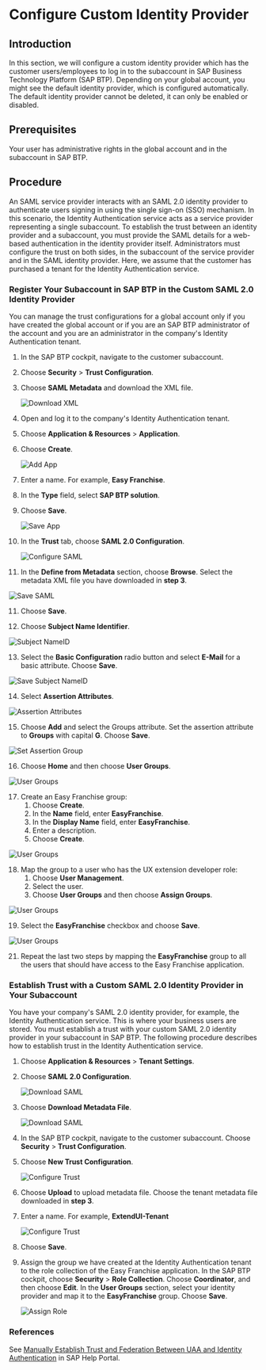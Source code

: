 
# Configure Custom Identity Provider

## Introduction

In this section, we will configure a custom identity provider which has the customer users/employees to log in to the subaccount in SAP Business Technology Platform (SAP BTP).
Depending on your global account, you might see the default identity provider, which is configured automatically. The default identity provider cannot be deleted, it can only be enabled or disabled. 

## Prerequisites

Your user has administrative rights in the global account and in the subaccount in SAP BTP.

## Procedure

An SAML service provider interacts with an SAML 2.0 identity provider to authenticate users signing in using the single sign-on (SSO) mechanism. In this scenario, the Identity Authentication service acts as a service provider representing a single subaccount. To establish the trust between an identity provider and a subaccount, you must provide the SAML details for a web-based authentication in the identity provider itself. Administrators must configure the trust on both sides, in the subaccount of the service provider and in the SAML identity provider. Here, we assume that the customer has purchased a tenant for the Identity Authentication service.

### Register Your Subaccount in SAP BTP in the Custom SAML 2.0 Identity Provider

You can manage the trust configurations for a global account only if you have created the global account or if you are an SAP BTP administrator of the account and you are an administrator in the company's Identity Authentication tenant.

1. In the SAP BTP cockpit, navigate to the customer subaccount.
2. Choose **Security** > **Trust Configuration**. 
3. Choose **SAML Metadata** and download the XML file.
   
   ![Download XML](./images/CustIDP-SAML.png)
   
4. Open and log it to the company's Identity Authentication tenant.
5. Choose **Application & Resources** > **Application**.
6. Choose **Create**.
   
   ![Add App](./images/CustIDP-addApp.png)
   
7. Enter a name. For example, **Easy Franchise**. 
8. In the **Type** field, select **SAP BTP solution**.
9. Choose **Save**.

   ![Save App](./images/CustIDP-saveApp.png)
   
9. In the **Trust** tab, choose **SAML 2.0 Configuration**.
   
   ![Configure SAML](./images/CustIDP-configureSAML.png)
   
10. In the **Define from Metadata** section, choose **Browse**. Select the metadata XML file you have downloaded in **step 3**.

   ![Save SAML](./images/CustIDP-saveSAML.png)   

11. Choose **Save**.

12. Choose **Subject Name Identifier**.
    
   ![Subject NameID](./images/CustIDP-subjectNameID.png) 
   
13. Select the **Basic Configuration** radio button and select **E-Mail** for a basic attribute. Choose **Save**.
   
   ![Save Subject NameID](./images/CustIDP-subjectNameIDSave.png) 

14. Select **Assertion Attributes**.
    
   ![Assertion Attributes](./images/CustIDP-addAssertion.png) 

15. Choose **Add** and select the Groups attribute. Set the assertion attribute to **Groups** with capital **G**. Choose **Save**.
 
   ![Set Assertion Group](./images/CustIDP-addGroupAssertion.png)  

16. Choose **Home** and then choose **User Groups**.

   ![User Groups](./images/CustIDP-addGroups.png)

17. Create an Easy Franchise group:
    1. Choose **Create**.
    2. In the **Name** field, enter **EasyFranchise**.
    3. In the **Display Name** field, enter **EasyFranchise**.
    4. Enter a description.
    5. Choose **Create**.

   ![User Groups](./images/CustIDP-addGroups2.png)

  
18. Map the group to a user who has the UX extension developer role:
    1. Choose **User Management**.
    2. Select the user.  
    3. Choose **User Groups** and then choose **Assign Groups**.
   
   ![User Groups](./images/CustIDP-assertGroup.png)

19. Select the **EasyFranchise** checkbox and choose **Save**.
   
   ![User Groups](./images/CustIDP-assertGroup2.png)

21. Repeat the last two steps by mapping the **EasyFranchise** group to all the users that should have access to the Easy Franchise application. 

### Establish Trust with a Custom SAML 2.0 Identity Provider in Your Subaccount

You have your company's SAML 2.0 identity provider, for example, the Identity Authentication service. This is where your business users are stored. You must establish a trust with your custom SAML 2.0 identity provider in your subaccount in SAP BTP. The following procedure describes how to establish trust in the Identity Authentication service.

1. Choose **Application & Resources** > **Tenant Settings**.
2. Choose **SAML 2.0 Configuration**.

   ![Download SAML](./images/CustIDP-IAS-SAML.png) 
   
3. Choose **Download Metadata File**.

   ![Download SAML](./images/CustIDP-downloadIAS-SAML.png)
   
4. In the SAP BTP cockpit, navigate to the customer subaccount. Choose **Security** > **Trust Configuration**.
5. Choose **New Trust Configuration**.
 
   ![Configure Trust](./images/CustIDP-configurenewTrust.png)
   
6. Choose **Upload** to upload metadata file. Choose the tenant metadata file downloaded in **step 3**.
7. Enter a name. For example, **ExtendUI-Tenant**
   
   ![Configure Trust](./images/CustIDP-configurenewTrust1.png)
   
8. Choose **Save**.
9. Assign the group we have created at the Identity Authentication tenant to the role collection of the Easy Franchise application. In the SAP BTP cockpit, choose **Security** > **Role Collection**. Choose **Coordinator**, and then choose **Edit**. In the **User Groups** section, select your identity provider and map it to the **EasyFranchise** group. Choose **Save**. 

   ![Assign Role](./images/CustIDP-assignRole.png)


### References
See [Manually Establish Trust and Federation Between UAA and Identity Authentication](https://help.sap.com/viewer/65de2977205c403bbc107264b8eccf4b/Cloud/en-US/7c6aa87459764b179aeccadccd4f91f3.html) in SAP Help Portal.
